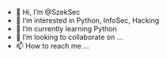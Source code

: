 - 👋 Hi, I’m @SzekSec
- 👀 I’m interested in Python, InfoSec, Hacking
- 🌱 I’m currently learning Python
- 💞️ I’m looking to collaborate on ...
- 📫 How to reach me ...

<!---
SzekSec/SzekSec is a ✨ special ✨ repository because its `README.md` (this file) appears on your GitHub profile.
You can click the Preview link to take a look at your changes.
--->
